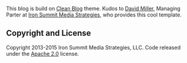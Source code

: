 This blog is build on [Clean Blog](http://startbootstrap.com/template-overviews/clean-blog/) theme. Kudos to [David Miller](https://twitter.com/davidmillerskt), Managing Parter at [Iron Summit Media Strategies](http://www.ironsummitmedia.com/), who provides this cool template.

## Copyright and License
Copyright 2013-2015 Iron Summit Media Strategies, LLC. Code released under the [Apache 2.0](https://github.com/IronSummitMedia/startbootstrap-clean-blog/blob/gh-pages/LICENSE) license.
